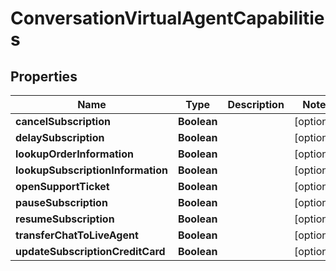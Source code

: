 

# ConversationVirtualAgentCapabilities


## Properties

| Name | Type | Description | Notes |
|------------ | ------------- | ------------- | -------------|
|**cancelSubscription** | **Boolean** |  |  [optional] |
|**delaySubscription** | **Boolean** |  |  [optional] |
|**lookupOrderInformation** | **Boolean** |  |  [optional] |
|**lookupSubscriptionInformation** | **Boolean** |  |  [optional] |
|**openSupportTicket** | **Boolean** |  |  [optional] |
|**pauseSubscription** | **Boolean** |  |  [optional] |
|**resumeSubscription** | **Boolean** |  |  [optional] |
|**transferChatToLiveAgent** | **Boolean** |  |  [optional] |
|**updateSubscriptionCreditCard** | **Boolean** |  |  [optional] |



